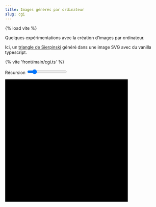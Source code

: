 ```yaml
---
title: Images générés par ordinateur
slug: cgi
---
```

{% load vite %}

Quelques expérimentations avec la création d'images par ordinateur.

Ici, un [triangle de Sierpinski](https://fr.wikipedia.org/wiki/Triangle_de_Sierpi%C5%84ski>) généré dans une image SVG avec du vanilla typescript.

{% vite 'front/main/cgi.ts' %}

<div id="sierpinski">
    <p>
        <label>
            Récursion
            <input id="sierpinski-input" type="range" min="0" max="7" value="1">
        </label>
    </p>
    <svg version="1.1" width="400" height="400" viewBox="0 0 1 1" xmlns="http://www.w3.org/2000/svg">
        <rect width="100%" height="100%" fill="black" />
    </svg>
</div>

